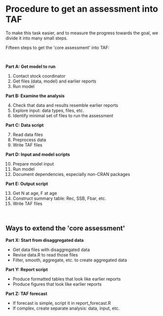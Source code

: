 # Procedure to get an assessment into TAF

To make this task easier, and to measure the progress towards the goal, we
divide it into many small steps.

Fifteen steps to get the 'core assessment' into TAF:

<br>

**Part A: Get model to run**

1. Contact stock coordinator
2. Get files (data, model) and earlier reports
3. Run model

**Part B: Examine the analysis**

4. Check that data and results resemble earlier reports
5. Explore input: data types, files, etc.
6. Identify minimal set of files to run the assessment

**Part C: Data script**

7. Read data files
8. Preprocess data
9. Write TAF files

**Part D: Input and model scripts**

10. Prepare model input
11. Run model
12. Document dependencies, especially non-CRAN packages

**Part E: Output script**

13. Get N at age, F at age
14. Construct summary table: Rec, SSB, Fbar, etc.
15. Write TAF files

<br>

## Ways to extend the 'core assessment'

**Part X: Start from disaggregated data**
- Get data files with disaggregated data
- Revise data.R to read those files
- Filter, smooth, aggregate, etc. to create aggregated data

**Part Y: Report script**
- Produce formatted tables that look like earlier reports
- Produce figures that look like earlier reports

**Part Z: TAF forecast**
- If forecast is simple, script it in report_forecast.R
- If complex, create separate analysis: data, input, etc.
